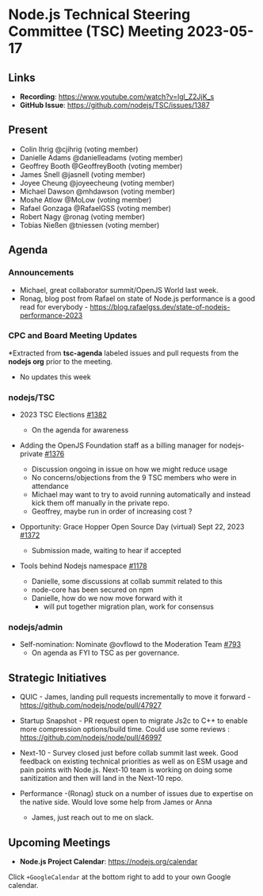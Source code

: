 # Node.js Technical Steering Committee (TSC) Meeting 2023-05-17

## Links

* **Recording**:  <https://www.youtube.com/watch?v=lgl_Z2JjK_s>
* **GitHub Issue**: <https://github.com/nodejs/TSC/issues/1387>

## Present

* Colin Ihrig @cjihrig (voting member)
* Danielle Adams @danielleadams (voting member)
* Geoffrey Booth @GeoffreyBooth (voting member)
* James Snell @jasnell (voting member)
* Joyee Cheung @joyeecheung (voting member)
* Michael Dawson @mhdawson (voting member)
* Moshe Atlow @MoLow (voting member)
* Rafael Gonzaga @RafaelGSS (voting member)
* Robert Nagy @ronag (voting member)
* Tobias Nießen @tniessen (voting member)

## Agenda

### Announcements

* Michael, great collaborator summit/OpenJS World last week.
* Ronag, blog post from Rafael on state of Node.js performance is a good read for everybody - <https://blog.rafaelgss.dev/state-of-nodejs-performance-2023>

### CPC and Board Meeting Updates

*Extracted from **tsc-agenda** labeled issues and pull requests from the **nodejs org** prior to the meeting.

* No updates this week

### nodejs/TSC

* 2023 TSC Elections  [#1382](https://github.com/nodejs/TSC/issues/1382)
  * On the agenda for awareness

* Adding the OpenJS Foundation staff as a billing manager for nodejs-private
[#1376](https://github.com/nodejs/TSC/issues/1376)
  * Discussion ongoing in issue on how we might reduce usage
  * No concerns/objections from the 9 TSC members who were in attendance
  * Michael may want to try to avoid running automatically and instead kick them off manually in the private repo.
  * Geoffrey, maybe run in order of increasing cost ?
  
* Opportunity: Grace Hopper Open Source Day (virtual) Sept 22, 2023 [#1372](https://github.com/nodejs/TSC/issues/1372)
  * Submission made, waiting to hear if accepted

* Tools behind Nodejs namespace [#1178](https://github.com/nodejs/TSC/issues/1178)
  * Danielle, some discussions at collab summit related to this
  * node-core has been secured on npm
  * Danielle, how do we now move forward with it
    * will put together migration plan, work for consensus
  
### nodejs/admin

* Self-nomination: Nominate @ovflowd to the Moderation Team [#793](https://github.com/nodejs/admin/issues/793)
  * On agenda as FYI to TSC as per governance.

## Strategic Initiatives

* QUIC - James, landing pull requests incrementally to move it forward - <https://github.com/nodejs/node/pull/47927>

* Startup Snapshot - PR request open to migrate Js2c to C++ to enable more compression options/build time. Could use some reviews : <https://github.com/nodejs/node/pull/46997>

* Next-10 - Survey closed just before collab summit last week. Good feedback on existing technical priorities as well as on ESM usage and pain points with Node.js. Next-10 team is working on doing some sanitization and then will land in the Next-10 repo.

* Performance -(Ronag)  stuck on a number of issues due to expertise on the native side. Would love some help from James or Anna
  * James, just reach out to me on slack.

## Upcoming Meetings

* **Node.js Project Calendar**: <https://nodejs.org/calendar>

Click `+GoogleCalendar` at the bottom right to add to your own Google calendar.
